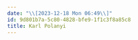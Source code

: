 ```yaml
---
date: "\\[2023-12-18 Mon 06:49\\]"
id: 9d801b7a-5c80-4828-bfe9-1f1c3f8a85c8
title: Karl Polanyi
---
```


